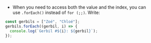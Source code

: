 

- When you need to access both the value and the index, you can use `.forEach()` instead of `for (;;)`. Write:
```js
const gerbils = ["Zoé", "Chloé"];
gerbils.forEach((gerbil, i) => {
  console.log(`Gerbil #${i}: ${gerbil}`);
});
```
